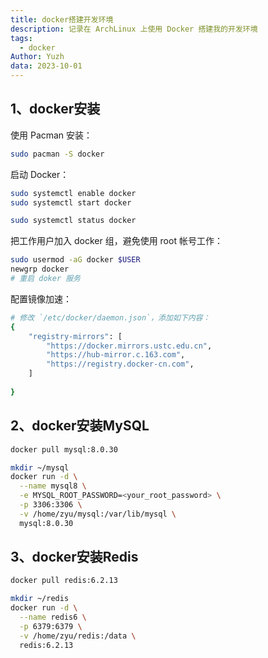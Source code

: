 ```yaml
---
title: docker搭建开发环境
description: 记录在 ArchLinux 上使用 Docker 搭建我的开发环境
tags:
  - docker
Author: Yuzh
data: 2023-10-01
---
```


## 1、docker安装

使用 Pacman 安装：
```bash
sudo pacman -S docker
```

启动 Docker：
```bash
sudo systemctl enable docker
sudo systemctl start docker

sudo systemctl status docker
```

把工作用户加入 docker 组，避免使用 root 帐号工作：
```bash
sudo usermod -aG docker $USER
newgrp docker
# 重启 doker 服务
```

配置镜像加速：
```bash
# 修改 `/etc/docker/daemon.json`，添加如下内容：
{
    "registry-mirrors": [
	    "https://docker.mirrors.ustc.edu.cn",
	    "https://hub-mirror.c.163.com",
	    "https://registry.docker-cn.com",
    ]
    
}
```

## 2、docker安装MySQL

```bash
docker pull mysql:8.0.30

mkdir ~/mysql 
docker run -d \
  --name mysql8 \
  -e MYSQL_ROOT_PASSWORD=<your_root_password> \
  -p 3306:3306 \
  -v /home/zyu/mysql:/var/lib/mysql \
  mysql:8.0.30
```

## 3、docker安装Redis

```bash
docker pull redis:6.2.13

mkdir ~/redis
docker run -d \
  --name redis6 \
  -p 6379:6379 \
  -v /home/zyu/redis:/data \
  redis:6.2.13
```